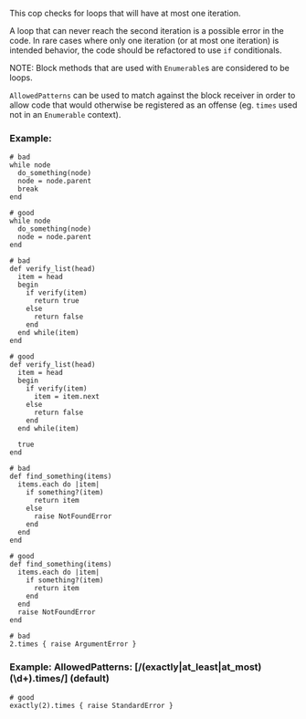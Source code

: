 This cop checks for loops that will have at most one iteration.

A loop that can never reach the second iteration is a possible error in the code.
In rare cases where only one iteration (or at most one iteration) is intended behavior,
the code should be refactored to use `if` conditionals.

NOTE: Block methods that are used with `Enumerable`s are considered to be loops.

`AllowedPatterns` can be used to match against the block receiver in order to allow
code that would otherwise be registered as an offense (eg. `times` used not in an
`Enumerable` context).

### Example:
    # bad
    while node
      do_something(node)
      node = node.parent
      break
    end

    # good
    while node
      do_something(node)
      node = node.parent
    end

    # bad
    def verify_list(head)
      item = head
      begin
        if verify(item)
          return true
        else
          return false
        end
      end while(item)
    end

    # good
    def verify_list(head)
      item = head
      begin
        if verify(item)
          item = item.next
        else
          return false
        end
      end while(item)

      true
    end

    # bad
    def find_something(items)
      items.each do |item|
        if something?(item)
          return item
        else
          raise NotFoundError
        end
      end
    end

    # good
    def find_something(items)
      items.each do |item|
        if something?(item)
          return item
        end
      end
      raise NotFoundError
    end

    # bad
    2.times { raise ArgumentError }

### Example: AllowedPatterns: [/(exactly|at_least|at_most)\(\d+\)\.times/] (default)

    # good
    exactly(2).times { raise StandardError }